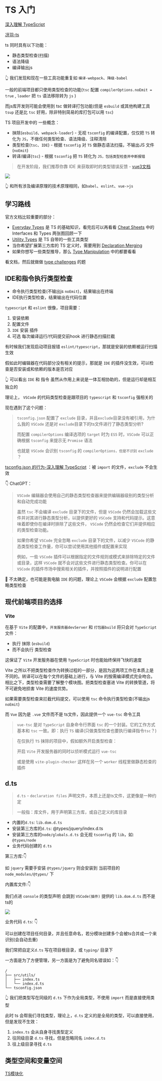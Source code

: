 # TS 入门

[深入理解 TypeScript](https://jkchao.github.io/typescript-book-chinese/#why)

[冴羽-ts](https://github.com/mqyqingfeng/learn-typescript)

ts 同时具有以下功能：
- 静态类型检查(扫描)
- 语法降级
- 编译输出js

👆 我们发现和现在一些工具功能重复如 `编译-webpack`、`降级-babel`

一般的前端项目都只使用类型检查的功能(`tsc` 配置 `compilerOptions.noEmit = true` ,  `loader` 把 `ts` 语法移除转为 `js` )

而js库开发则可能会使用到 tsc 做转译打包功能(但是 `esbuild` 或其他构建工具 `tsup` 还是比 `tsc` 好用，除非特别简易的库打包可以用 `tsc`)

TS 项目开发中的 一些概念：
- 抹除(`esbuild`、`webpack-loader`) - 无视 `tsconfig` 的编译配置，仅仅把 `TS` 转化为 `JS`，不做任何类型检查、语法降级、注释清除
- 类型检查(`tsc`、`IDE`) - 根据 `tsconfig` 对 `TS` 做静态语法扫描，不输出JS 文件(`noEmit`)
- 转译/编译(`tsc`) - 根据 `tsconfig` 把 `TS` 转化为 `JS，包括类型检查并中断报错`

> 在开发阶段，我们推荐你靠 IDE 来获取即时的类型错误反馈 - [vue3文档](https://cn.vuejs.org/guide/typescript/overview.html#overview)

![](https://kingan-md-img.oss-cn-guangzhou.aliyuncs.com/blog/202306110002326.png)

👆 和所有涉及编译原理的技术原理相同，如`babel`、`eslint`、`vue->js`

## 学习路线

官方文档比较重要的部分：
- [Everyday Types](https://www.typescriptlang.org/docs/handbook/2/everyday-types.html) 是 TS 的基础知识，看完后可以再看看 [Cheat Sheets](https://www.typescriptlang.org/cheatsheets) 中的 Interfaces 和 Types 两张图回顾一下
- [Utility Types](https://www.typescriptlang.org/docs/handbook/utility-types.html) 是 TS 自带的一些工具类型
- 当你希望扩展第三方库的 TS 定义时，需要用到 [Declaration Merging](https://www.typescriptlang.org/docs/handbook/declaration-merging.html)
- 如果你想写一些类型推导，那么 [Type Manipulation](https://www.typescriptlang.org/docs/handbook/2/types-from-types.html) 中的都要看看

看文档，然后就做做 [type challenges](https://github.com/type-challenges/type-challenges) 的题

## IDE和指令执行类型检查

- 命令执行类型检查(不输出js `noEmit`)，结果输出在终端
- IDE执行类型检查，结果输出在代码位置

`typescript` 和 `eslint` 很像，项目需要：
1. 安装依赖
2. 配置文件
3. `IDE` 安装 插件
4. 可选 每次编译运行/代码提交前hook  进行静态扫描拦截

有时候我们发现启动项目报错 `eslint/typescript`，那就是安装的依赖被运行扫描生效

假如此时编辑器在代码部分没有相关的提示，那就是 `IDE` 的插件没生效，可以检查是否安装或和依赖的版本是否对应

👆 可以看出 `IDE` 和 指令 虽然从作用上来说是一体互相协助的，但是运行却是相互独立的

理论上， `VSCode` 的代码类型检查是跟项目的 `typescript` 和 `tsconfig` 强相关的

现在遇到了这个问题：

> `tsconfig.json` 配置了 `exclude` 目录，并且`exclude`目录没有被引用，为什么我的 `VSCode` 还是对 `exclude`目录下的ts文件进行了静态类型分析?
>
> 而配置 `compilerOptions` 编译选项的 `target` 时为 `ES5` 时，`VSCode` 可以正确根据 `tsconfig` 来提示无 `Promise` 语法
>
> 也就是 `VSCode` 会识别 `tsconfig` 的 `compilerOptions，但是不识别` `exclude` ？


[tsconfig.json 的行为-深入理解 TypeScript](https://jkchao.github.io/typescript-book-chinese/faqs/tsconfig-behavior.html#为什么把一个文件放入「exclude」选项中，它仍然会被编译器选中？) ：被 `import` 的文件，`exclude` 不会生效

👇 ChatGPT：

> `VSCode` 编辑器会使用自己的静态类型检查器来提供编辑器级别的类型分析和自动完成功能
> 
> 虽然 `tsc` 不会编译 `exclude` 目录下的文件，但是 `VSCode` 仍然会加载这些文件并对其进行静态类型分析，以提供更好的 `VSCode` 支持和代码提示。这意味着即使你在编译时排除了这些文件， `VSCode` 仍然会检查它们并提供相应的类型检查功能。
 
> 如果你希望 `VSCode` 完全忽略 `exclude` 目录下的文件，以减少 `VSCode` 的静态类型检查工作量，你可以尝试使用其他插件或配置来实现
> 
> 例如，一些 `VSCode` 插件可以根据指定的文件规则或模式来排除特定的文件或目录，这样 `VSCode` 就不会对这些文件进行静态类型检查。你可以在 `VSCode` 的插件市场中搜索相关的插件，并按照插件的说明进行配置

🤔️ 不太确定，也可能是我电脑 `IDE` 的问题，理论上 `VSCode` 会根据 `exclude` 配置忽略类型检查

## 现代前端项目的选择

### Vite

在基于 `Vite` 的配置中，`开发服务器devServer` 和 `打包器build` 将只会对 `TypeScript` 文件：
- 执行 抹除 (`esbuild`)
- 而不会执行 类型检查

这保证了 `Vite` 开发服务器在使用 `TypeScript` 时也能始终保持飞快的速度

Vite 之所以不把类型检查作为转换过程的一部分，是因为这两项工作在本质上是不同的。转译可以在每个文件的基础上进行，与 Vite 的按需编译模式完全吻合。相比之下，类型检查需要了解整个模块图。把类型检查塞进 Vite 的转换管道，将不可避免地损害 Vite 的速度优势。

如果需要类型检查来拦截代码提交，可以使用 `tsc` 命令执行类型检查(不输出js `noEmit`)

而 `Vue` 因为是 `.vue` 文件而不是 ts文件，因此提供一个 `vue-tsc` 命令工具

> `vue-tsc` 是对 `TypeScript` 自身命令行界面 `tsc` 的一个封装。它的工作方式基本和 `tsc` 一致。即：执行 `TS` 编译(只做类型检查也要执行编译指令`tsc`？)

> 在仅执行 `TS` 抹除的项目中，假如额外开启类型检查：
> 
> 开启 `Vite` 开发服务器的同时以侦听模式运行 `vue-tsc`
> 
> 或是使用 `vite-plugin-checker` 这样在另一个 `worker` 线程里做静态检查的插件

## d.ts

> `d.ts` - `declaration files` 声明文件，本质上还是ts文件，这更像是一种约定
>
> 一般指：库文件，用于声明第三方库，或自己定义的库目录

- 内置的`d.ts`: `lib.dom.d.ts`
- 安装第三方库的`d.ts`: @types/jquery/index.d.ts
- 安装第三方库的`node/globals.d.ts` 会无视 `tsconfig` 的 `lib`，如: `@types/node`
- 业务代码创建的 `d.ts`

第三方库:👇

如 `jquery` 需要手安装 `@types/jquery` 则会安装到 当前项目的 `node_modules/@types/` 下

内置库文件:👇

我们点进 `console` 的类型声明 会跳到 `VSCode(插件)` 提供的 `lib.dom.d.ts` 而不是 ts的

![](https://kingan-md-img.oss-cn-guangzhou.aliyuncs.com/blog/202306031741730.png)

业务代码 `d.ts`: 👇

可以创建在项目任何目录，并且任意命名，若分模块创建多个会被ts合并成一个来识别(会自动去重)

我们常把自定义`d.ts` 写在项目根目录，或 `typing/` 目录下

一方面是为了方便管理，另一方面是为了避免同名错误如：👇
```
/
├── src/utils/
│   ├── index.ts
│   └── index.d.ts
└── tsconfig.json
```
👆 我们把类型写在同级的 `d.ts` 下作为全局类型，不使用 `import` 而是直接使用类型

此时 ts 会帮我们寻找类型，理论上，`d.ts` 定义的是全局的类型，可以直接使用，但是发现不生效：
1. `index.ts` 会从自身寻找类型定义
2. 往同级目录 `d.ts` 寻找，但是忽略同名 `index.d.ts`
3. 往上级目录寻找 `d.ts`

## 类型空间和变量空间

[TS模块化](./TS%E6%A8%A1%E5%9D%97%E5%8C%96.md#纯类型内容时的TS模块化)
